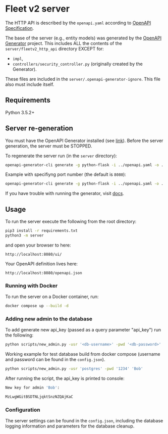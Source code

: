 # Fleet v2 server


The HTTP API is described by the `openapi.yaml` according to [OpenAPI Specification](https://openapis.org).

The base of the server (e.g., entity models) was generated by the [OpenAPI Generator](https://openapi-generator.tech) project. This includes ALL the contents of the `server/fleetv2_http_api` directory EXCEPT for:
- `impl`,
- `controllers/security_controller.py` (originally created by the Generator).

These files are included in the `server/.openapi-generator-ignore`. This file also must include itself.


## Requirements
Python 3.5.2+

## Server re-generation
You must have the OpenAPI Generator installed (see [link](https://openapi-generator.tech/docs/installation/)). Before the server generation, the server must be STOPPED.

To regenerate the server run (in the `server` directory):
```bash
openapi-generator-cli generate -g python-flask -i ../openapi.yaml -o . -p=packageName=fleetv2_http_api
```
Example with specifiyng port number (the default is `8080`):
```bash
openapi-generator-cli generate -g python-flask -i ../openapi.yaml -o . -p=packageName=fleetv2_http_api, serverPort=<port-number>
```
If you have trouble with running the generator, visit [docs](https://openapi-generator.tech/docs/installation/).


## Usage
To run the server execute the following from the root directory:

```bash
pip3 install -r requirements.txt
python3 -m server
```

and open your browser to here:

```
http://localhost:8080/ui/
```

Your OpenAPI definition lives here:

```
http://localhost:8080/openapi.json
```
### Running with Docker

To run the server on a Docker container, run:

```bash
docker compose up --build -d
```

### Adding new admin to the database

To add generate new api_key (passed as a query parameter "api_key") run the following:
```bash 
python scripts/new_admin.py -usr '<db-username>' -pwd '<db-password>' '<new-admin-name>' 
```

Working example for test database build from docker compose (username and password can be found in the `config.json`).
```bash 
python scripts/new_admin.py -usr 'postgres' -pwd '1234' 'Bob' 
```
After running the script, the api_key is printed to console: 
```bash
New key for admin 'Bob':

MzLwgWGitBSDTNLjqktSnzNZQAjKaC
```

### Configuration
The server settings can be found in the `config.json`, including the database logging information and parameters for the database cleanup.




